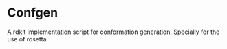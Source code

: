 # Confgen
A rdkit implementation script for conformation generation. Specially for the use of rosetta
